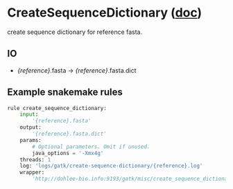 # CreateSequenceDictionary ([doc](https://software.broadinstitute.org/gatk/documentation/tooldocs/4.0.3.0/picard_sam_CreateSequenceDictionary.php))

create sequence dictionary for reference fasta.

## IO

- *{reference}*.fasta -> *{reference}*.fasta.dict

## Example snakemake rules

```python
rule create_sequence_dictionary:
    input:
        '{reference}.fasta'
    output:
        '{reference}.fasta.dict'
    params:
        # Optional parameters. Omit if unused.
        java_options = '-Xmx4g'
    threads: 1
    log: 'logs/gatk/create-sequence-dictionary/{reference}.log'
    wrapper:
        'http://dohlee-bio.info:9193/gatk/misc/create_sequence_dictionary'
```
